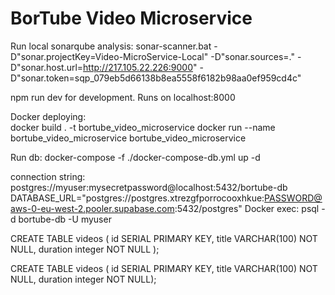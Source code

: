 # BorTube Video Microservice

Run local sonarqube analysis:
sonar-scanner.bat -D"sonar.projectKey=Video-MicroService-Local" -D"sonar.sources=." -D"sonar.host.url=http://217.105.22.226:9000" -D"sonar.token=sqp_079eb5d66138b8ea5558f6182b98aa0ef959cd4c"

npm run dev for development. Runs on localhost:8000

Docker deploying:  
docker build . -t bortube_video_microservice
docker run --name bortube_video_microservice bortube_video_microservice

Run db:
docker-compose -f ./docker-compose-db.yml up -d

connection string: postgres://myuser:mysecretpassword@localhost:5432/bortube-db
DATABASE_URL="postgres://postgres.xtrezgfporrocooxhkue:PASSWORD@aws-0-eu-west-2.pooler.supabase.com:5432/postgres"
Docker exec: psql -d bortube-db -U myuser

CREATE TABLE videos (
id SERIAL PRIMARY KEY,
title VARCHAR(100) NOT NULL,
duration integer NOT NULL
);

CREATE TABLE videos ( id SERIAL PRIMARY KEY, title VARCHAR(100) NOT NULL, duration integer NOT NULL);
